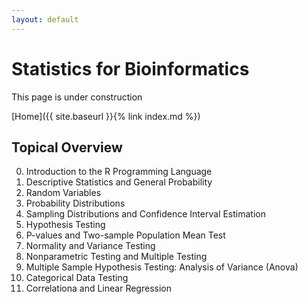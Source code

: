 ```yaml
---
layout: default
---
```


# Statistics for Bioinformatics

This page is under construction

[Home]({{ site.baseurl }}{% link index.md %})


## Topical Overview

0. Introduction to the R Programming Language
1. Descriptive Statistics and General Probability
2. Random Variables
3. Probability Distributions
4. Sampling Distributions and Confidence Interval Estimation
5. Hypothesis Testing
6. P-values and Two-sample Population Mean Test
7. Normality and Variance Testing
8. Nonparametric Testing and Multiple Testing
9. Multiple Sample Hypothesis Testing: Analysis of Variance (Anova)
10. Categorical Data Testing
11. Correlationa and Linear Regression



